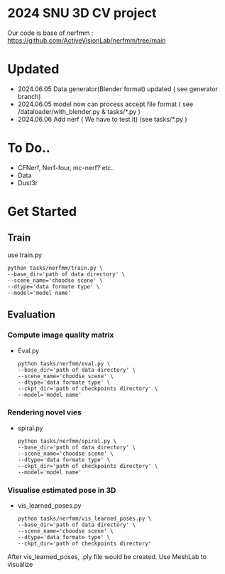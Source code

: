 # 2024 SNU 3D CV project

Our code is base of nerfmm : https://github.com/ActiveVisionLab/nerfmm/tree/main

# Updated
- 2024.06.05 Data generator(Blender format) updated ( see generator branch)
- 2024.06.05 model now can process accept file format ( see /dataloader/with_blender.py & tasks/*.py )
- 2024.06.06 Add nerf ( We have to test it) (see tasks/*.py )

# To Do..

- CFNerf, Nerf-four, mc-nerf? etc..
- Data
- Dust3r

# Get Started

## Train
use train.py

    python tasks/nerfmm/train.py \
    --base_dir='path of data directory' \
    --scene_name='choodse scene' \
    --dtype='data formate type' \
    --model='model name'
    
## Evaluation
### Compute image quality matrix
- Eval.py

    ```
    python tasks/nerfmm/eval.py \
    --base_dir='path of data directory' \
    --scene_name='choodse scene' \
    --dtype='data formate type' \
    --ckpt_dir='path of checkpoints directory' \
    --model='model name'
    ```

### Rendering novel vies
- spiral.py

    ```
    python tasks/nerfmm/spiral.py \
    --base_dir='path of data directory' \
    --scene_name='choodse scene' \
    --dtype='data formate type' \
    --ckpt_dir='path of checkpoints directory' \
    --model='model name'
    ```

### Visualise estimated pose in 3D
- vis_learned_poses.py

    ```
    python tasks/nerfmm/vis_learned_poses.py \
    --base_dir='path of data directory' \
    --scene_name='choodse scene' \
    --dtype='data formate type' \
    --ckpt_dir='path of checkpoints directory'
    ```

After vis_learned_poses, .ply file would be created. Use MeshLab to visualize
